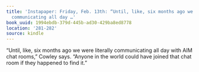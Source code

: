 ```yaml
---
title: 'Instapaper: Friday, Feb. 13th: “Until, like, six months ago we were literally
  communicating all day …'
book_uuid: 1994ebdb-379d-445b-ad30-429ba8ed8778
location: '281-282'
source: kindle
---
```


“Until, like, six months ago we were literally communicating all day with AIM chat rooms,” Cowley says. “Anyone in the world could have joined that chat room if they happened to find it.”